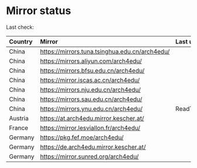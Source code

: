 <script src="./time.js"></script>
# Mirror status
Last check: <script type="text/javascript">localize(1697152674.0204751);</script>

|Country|Mirror|Last update|
|:------|:-----|:----------|
|China|https://mirrors.tuna.tsinghua.edu.cn/arch4edu/|<script type="text/javascript">localize(1697135507);</script>|
|China|https://mirrors.aliyun.com/arch4edu/|<script type="text/javascript">localize(1697135507);</script>|
|China|https://mirrors.bfsu.edu.cn/arch4edu/|<script type="text/javascript">localize(1697135507);</script>|
|China|https://mirror.iscas.ac.cn/arch4edu/|<script type="text/javascript">localize(1697092363);</script>|
|China|https://mirrors.nju.edu.cn/arch4edu/|<script type="text/javascript">localize(1697049287);</script>|
|China|https://mirrors.sau.edu.cn/arch4edu/|<script type="text/javascript">localize(1697135507);</script>|
|China|https://mirrors.ynu.edu.cn/arch4edu/|ReadTimeout|
|Austria|https://at.arch4edu.mirror.kescher.at/|<script type="text/javascript">localize(1697135507);</script>|
|France|https://mirror.lesviallon.fr/arch4edu/|<script type="text/javascript">localize(1697092363);</script>|
|Germany|https://pkg.fef.moe/arch4edu/|<script type="text/javascript">localize(1697135507);</script>|
|Germany|https://de.arch4edu.mirror.kescher.at/|<script type="text/javascript">localize(1697135507);</script>|
|Germany|https://mirror.sunred.org/arch4edu/|<script type="text/javascript">localize(1697135507);</script>|

<script src="./tablefilter/tablefilter.js"></script>
<script src="./table.js"></script>